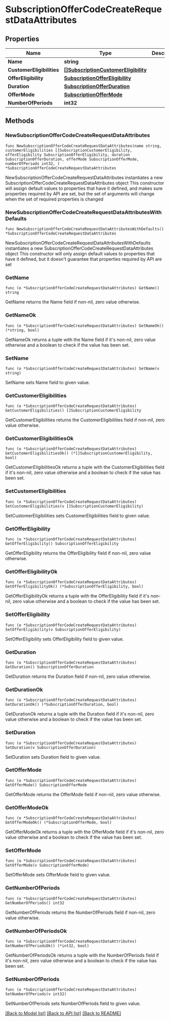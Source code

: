 # SubscriptionOfferCodeCreateRequestDataAttributes

## Properties

Name | Type | Description | Notes
------------ | ------------- | ------------- | -------------
**Name** | **string** |  | 
**CustomerEligibilities** | [**[]SubscriptionCustomerEligibility**](SubscriptionCustomerEligibility.md) |  | 
**OfferEligibility** | [**SubscriptionOfferEligibility**](SubscriptionOfferEligibility.md) |  | 
**Duration** | [**SubscriptionOfferDuration**](SubscriptionOfferDuration.md) |  | 
**OfferMode** | [**SubscriptionOfferMode**](SubscriptionOfferMode.md) |  | 
**NumberOfPeriods** | **int32** |  | 

## Methods

### NewSubscriptionOfferCodeCreateRequestDataAttributes

`func NewSubscriptionOfferCodeCreateRequestDataAttributes(name string, customerEligibilities []SubscriptionCustomerEligibility, offerEligibility SubscriptionOfferEligibility, duration SubscriptionOfferDuration, offerMode SubscriptionOfferMode, numberOfPeriods int32, ) *SubscriptionOfferCodeCreateRequestDataAttributes`

NewSubscriptionOfferCodeCreateRequestDataAttributes instantiates a new SubscriptionOfferCodeCreateRequestDataAttributes object
This constructor will assign default values to properties that have it defined,
and makes sure properties required by API are set, but the set of arguments
will change when the set of required properties is changed

### NewSubscriptionOfferCodeCreateRequestDataAttributesWithDefaults

`func NewSubscriptionOfferCodeCreateRequestDataAttributesWithDefaults() *SubscriptionOfferCodeCreateRequestDataAttributes`

NewSubscriptionOfferCodeCreateRequestDataAttributesWithDefaults instantiates a new SubscriptionOfferCodeCreateRequestDataAttributes object
This constructor will only assign default values to properties that have it defined,
but it doesn't guarantee that properties required by API are set

### GetName

`func (o *SubscriptionOfferCodeCreateRequestDataAttributes) GetName() string`

GetName returns the Name field if non-nil, zero value otherwise.

### GetNameOk

`func (o *SubscriptionOfferCodeCreateRequestDataAttributes) GetNameOk() (*string, bool)`

GetNameOk returns a tuple with the Name field if it's non-nil, zero value otherwise
and a boolean to check if the value has been set.

### SetName

`func (o *SubscriptionOfferCodeCreateRequestDataAttributes) SetName(v string)`

SetName sets Name field to given value.


### GetCustomerEligibilities

`func (o *SubscriptionOfferCodeCreateRequestDataAttributes) GetCustomerEligibilities() []SubscriptionCustomerEligibility`

GetCustomerEligibilities returns the CustomerEligibilities field if non-nil, zero value otherwise.

### GetCustomerEligibilitiesOk

`func (o *SubscriptionOfferCodeCreateRequestDataAttributes) GetCustomerEligibilitiesOk() (*[]SubscriptionCustomerEligibility, bool)`

GetCustomerEligibilitiesOk returns a tuple with the CustomerEligibilities field if it's non-nil, zero value otherwise
and a boolean to check if the value has been set.

### SetCustomerEligibilities

`func (o *SubscriptionOfferCodeCreateRequestDataAttributes) SetCustomerEligibilities(v []SubscriptionCustomerEligibility)`

SetCustomerEligibilities sets CustomerEligibilities field to given value.


### GetOfferEligibility

`func (o *SubscriptionOfferCodeCreateRequestDataAttributes) GetOfferEligibility() SubscriptionOfferEligibility`

GetOfferEligibility returns the OfferEligibility field if non-nil, zero value otherwise.

### GetOfferEligibilityOk

`func (o *SubscriptionOfferCodeCreateRequestDataAttributes) GetOfferEligibilityOk() (*SubscriptionOfferEligibility, bool)`

GetOfferEligibilityOk returns a tuple with the OfferEligibility field if it's non-nil, zero value otherwise
and a boolean to check if the value has been set.

### SetOfferEligibility

`func (o *SubscriptionOfferCodeCreateRequestDataAttributes) SetOfferEligibility(v SubscriptionOfferEligibility)`

SetOfferEligibility sets OfferEligibility field to given value.


### GetDuration

`func (o *SubscriptionOfferCodeCreateRequestDataAttributes) GetDuration() SubscriptionOfferDuration`

GetDuration returns the Duration field if non-nil, zero value otherwise.

### GetDurationOk

`func (o *SubscriptionOfferCodeCreateRequestDataAttributes) GetDurationOk() (*SubscriptionOfferDuration, bool)`

GetDurationOk returns a tuple with the Duration field if it's non-nil, zero value otherwise
and a boolean to check if the value has been set.

### SetDuration

`func (o *SubscriptionOfferCodeCreateRequestDataAttributes) SetDuration(v SubscriptionOfferDuration)`

SetDuration sets Duration field to given value.


### GetOfferMode

`func (o *SubscriptionOfferCodeCreateRequestDataAttributes) GetOfferMode() SubscriptionOfferMode`

GetOfferMode returns the OfferMode field if non-nil, zero value otherwise.

### GetOfferModeOk

`func (o *SubscriptionOfferCodeCreateRequestDataAttributes) GetOfferModeOk() (*SubscriptionOfferMode, bool)`

GetOfferModeOk returns a tuple with the OfferMode field if it's non-nil, zero value otherwise
and a boolean to check if the value has been set.

### SetOfferMode

`func (o *SubscriptionOfferCodeCreateRequestDataAttributes) SetOfferMode(v SubscriptionOfferMode)`

SetOfferMode sets OfferMode field to given value.


### GetNumberOfPeriods

`func (o *SubscriptionOfferCodeCreateRequestDataAttributes) GetNumberOfPeriods() int32`

GetNumberOfPeriods returns the NumberOfPeriods field if non-nil, zero value otherwise.

### GetNumberOfPeriodsOk

`func (o *SubscriptionOfferCodeCreateRequestDataAttributes) GetNumberOfPeriodsOk() (*int32, bool)`

GetNumberOfPeriodsOk returns a tuple with the NumberOfPeriods field if it's non-nil, zero value otherwise
and a boolean to check if the value has been set.

### SetNumberOfPeriods

`func (o *SubscriptionOfferCodeCreateRequestDataAttributes) SetNumberOfPeriods(v int32)`

SetNumberOfPeriods sets NumberOfPeriods field to given value.



[[Back to Model list]](../README.md#documentation-for-models) [[Back to API list]](../README.md#documentation-for-api-endpoints) [[Back to README]](../README.md)


